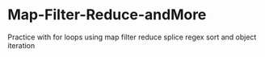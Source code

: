 # Map-Filter-Reduce-andMore
Practice with for loops using map filter reduce splice regex sort and object iteration
